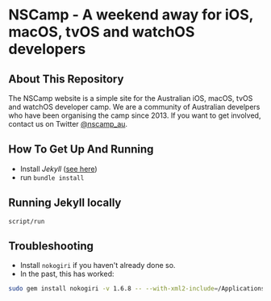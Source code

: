 NSCamp - A weekend away for iOS, macOS, tvOS and watchOS developers
===================================================================

## About This Repository

The NSCamp website is a simple site for the Australian iOS, macOS, tvOS and watchOS developer camp. We are a community of Australian develpers who have been organising the camp since 2013. If you want to get involved, contact us on Twitter [@nscamp_au](http://twitter.com/nscamp_au). 

## How To Get Up And Running

- Install _Jekyll_ ([see here](https://help.github.com/articles/setting-up-your-github-pages-site-locally-with-jekyll/))
- run `bundle install`

## Running Jekyll locally

```script/run```

## Troubleshooting

- Install `nokogiri` if you haven't already done so.
- In the past, this has worked:

```bash
sudo gem install nokogiri -v 1.6.8 -- --with-xml2-include=/Applications/Xcode.app/Contents/Developer/Platforms/MacOSX.platform/Developer/SDKs/MacOSX10.11.sdk/usr/include/libxml2 --use-system-libraries'
```
